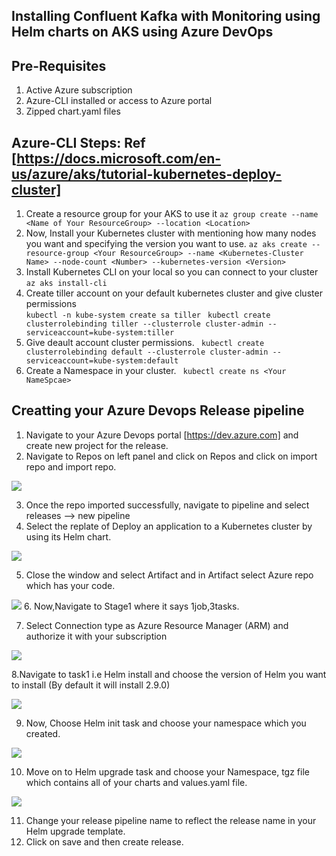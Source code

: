 ## Installing Confluent Kafka with Monitoring using Helm charts on AKS using Azure DevOps

## Pre-Requisites
  1. Active Azure subscription
  2. Azure-CLI installed or access to Azure portal
  3. Zipped chart.yaml files

## Azure-CLI Steps: Ref [https://docs.microsoft.com/en-us/azure/aks/tutorial-kubernetes-deploy-cluster]
  1. Create a resource group for your AKS to use it 
    ` az group create --name <Name of Your ResourceGroup> --location <Location> `
  2. Now, Install your Kubernetes cluster with mentioning how many nodes you want and specifying the version you want to use.     ` az aks create --resource-group <Your ResourceGroup> --name <Kubernetes-Cluster Name> --node-count <Number> --kubernetes-version <Version> `
  3. Install Kubernetes CLI on your local so you can connect to your cluster 
    ` az aks install-cli `
  4. Create tiller account on your default kubernetes cluster and give cluster permissions  
    ` kubectl -n kube-system create sa tiller `
    ` kubectl create clusterrolebinding tiller --clusterrole cluster-admin --serviceaccount=kube-system:tiller`
  5. Give deault account cluster permissions.
    ` kubectl create clusterrolebinding default --clusterrole cluster-admin --serviceaccount=kube-system:default`
  6. Create a Namespace in your cluster.
    ` kubectl create ns <Your NameSpcae>`
  
## Creatting your Azure Devops Release pipeline
  1. Navigate to your Azure Devops portal [https://dev.azure.com] and create new project for the release.
  2. Navigate to Repos on left panel and click on Repos and click on import repo and import repo. 
  
  ![](pipelinepics/importrepo.png)
  
  3. Once the repo imported successfully, navigate to pipeline and select releases --> new pipeline
  4. Select the replate of Deploy an application to a Kubernetes cluster by using its Helm chart. 
  
  ![](pipelinepics/Template.png)
  
  
  5. Close the window and select Artifact and in Artifact select Azure repo which has your code.
  
  ![](pipelinepics/Addrepo.png)
  6. Now,Navigate to Stage1 where it says 1job,3tasks.
  
  7. Select Connection type as Azure Resource Manager (ARM) and authorize it with your subscription
  
  ![](pipelinepics/stage.png)
  
  
  8.Navigate to task1 i.e Helm install and choose the version of Helm you want to install (By default it will install 2.9.0)
  
  ![](pipelinepics/Helminstall.png)
  
  9. Now, Choose Helm init task and choose your namespace which you created.
  
  ![](pipelinepics/Helminit.png)
  
  10. Move on to Helm upgrade task and choose your Namespace, tgz file which contains all of your charts and values.yaml file.
  
  ![](pipelinepics/Helmupgrade.png)
  
  11. Change your release pipeline name to reflect the release name in your Helm upgrade template.
  12. Click on save and then create release.
 
 

  
